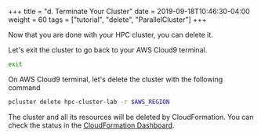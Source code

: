 +++
title = "d. Terminate Your Cluster"
date = 2019-09-18T10:46:30-04:00
weight = 60
tags = ["tutorial", "delete", "ParallelCluster"]
+++

Now that you are done with your HPC cluster, you can delete it.

Let's exit the cluster to go back to your AWS Cloud9 terminal.
```bash
exit
```

On AWS Cloud9 terminal, let's delete the cluster with the following command
```bash
pcluster delete hpc-cluster-lab -r $AWS_REGION
```

The cluster and all its resources will be deleted by CloudFormation. You can check the status in the [CloudFormation Dashboard](https://console.aws.amazon.com).